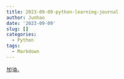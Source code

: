 ```yaml
---
title: 2023-09-09-python-learning-journal
author: Junhao
date: '2023-09-09'
slug: []
categories:
  - Python
tags:
  - Markdown
---
```

  加油。